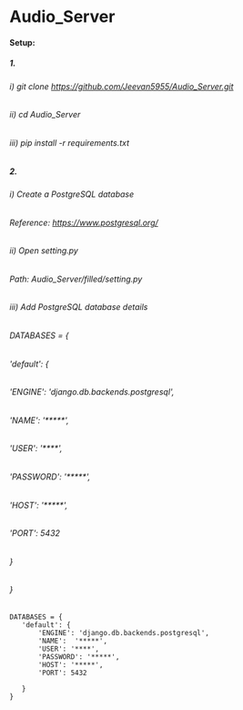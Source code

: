 ﻿# Audio_Server
 
 #### Setup:
 
 ##### 1.
 
 ###### i) git clone https://github.com/Jeevan5955/Audio_Server.git
 ###### ii) cd Audio_Server
 ###### iii) pip install -r requirements.txt
 
 ##### 2.
 
 ###### i) Create a PostgreSQL database
 ###### Reference: https://www.postgresql.org/
 ###### ii) Open setting.py 
 ###### Path: Audio_Server/filled/setting.py
 ###### iii) Add PostgreSQL database details
 ###### DATABASES = {
 ######    'default': {
 ######       'ENGINE': 'django.db.backends.postgresql',
 ######       'NAME':  '*****',
 ######       'USER': '****',
 ######       'PASSWORD': '*****',
 ######       'HOST': '*****',
 ######       'PORT': 5432
 ######  
 ######     }
 ######  }

 ```
 DATABASES = {
    'default': {
        'ENGINE': 'django.db.backends.postgresql',
        'NAME':  '*****',
        'USER': '****',
        'PASSWORD': '*****',
        'HOST': '*****',
        'PORT': 5432

    }
}
```

 

